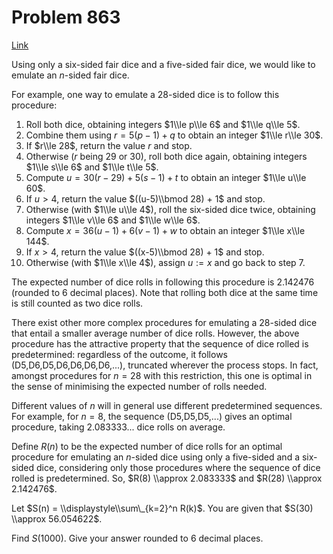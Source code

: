 # Problem 863

[Link](https://projecteuler.net/problem=863)

Using only a six-sided fair dice and a five-sided fair dice, we would like to emulate an $n$-sided fair dice.

For example, one way to emulate a 28-sided dice is to follow this procedure:

1.   Roll both dice, obtaining integers $1\\le p\\le 6$ and $1\\le q\\le 5$.
2.   Combine them using $r = 5(p-1) + q$ to obtain an integer $1\\le r\\le 30$.
3.   If $r\\le 28$, return the value $r$ and stop.
4.   Otherwise ($r$ being 29 or 30), roll both dice again, obtaining integers $1\\le s\\le 6$ and $1\\le t\\le 5$.
5.   Compute $u = 30(r-29) + 5(s-1) + t$ to obtain an integer $1\\le u\\le 60$.
6.   If $u>4$, return the value $((u-5)\\bmod 28) + 1$ and stop.
7.   Otherwise (with $1\\le u\\le 4$), roll the six-sided dice twice, obtaining integers $1\\le v\\le 6$ and $1\\le w\\le 6$.
8.   Compute $x = 36(u-1) + 6(v-1) + w$ to obtain an integer $1\\le x\\le 144$.
9.   If $x>4$, return the value $((x-5)\\bmod 28) + 1$ and stop.
10.  Otherwise (with $1\\le x\\le 4$), assign $u:=x$ and go back to step 7.

The expected number of dice rolls in following this procedure is 2.142476 (rounded to 6 decimal places). Note that rolling both dice at the same time is still counted as two dice rolls.

There exist other more complex procedures for emulating a 28-sided dice that entail a smaller average number of dice rolls. However, the above procedure has the attractive property that the sequence of dice rolled is predetermined: regardless of the outcome, it follows (D5,D6,D5,D6,D6,D6,D6,...), truncated wherever the process stops. In fact, amongst procedures for $n=28$ with this restriction, this one is optimal in the sense of minimising the expected number of rolls needed.

Different values of $n$ will in general use different predetermined sequences. For example, for $n=8$, the sequence (D5,D5,D5,...) gives an optimal procedure, taking 2.083333... dice rolls on average.

Define $R(n)$ to be the expected number of dice rolls for an optimal procedure for emulating an $n$-sided dice using only a five-sided and a six-sided dice, considering only those procedures where the sequence of dice rolled is predetermined. So, $R(8) \\approx 2.083333$ and $R(28) \\approx 2.142476$.

Let $S(n) = \\displaystyle\\sum\_{k=2}^n R(k)$. You are given that $S(30) \\approx 56.054622$.

Find $S(1000)$. Give your answer rounded to 6 decimal places.
